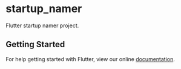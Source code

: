 # startup_namer

Flutter startup namer project.

## Getting Started

For help getting started with Flutter, view our online
[documentation](https://flutter.io/).
